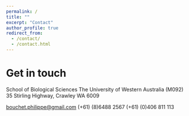```yaml
---
permalink: /
title: ""
excerpt: "Contact"
author_profile: true
redirect_from:
  - /contact/
  - /contact.html
---
```


<h1 class="aboutPhil">Get in touch</h1>

<i class="far fa-building"></i>School of Biological Sciences
The University of Western Australia (M092)
35 Stirling Highway, Crawley WA 6009

<i class="far fa-envelope-open"></i>bouchet.philippe@gmail.com
<i class="fas fa-phone-volume"></i>(+61) (8)6488 2567
<i class="fas fa-phone-volume"></i>(+61) (0)406 811 113
